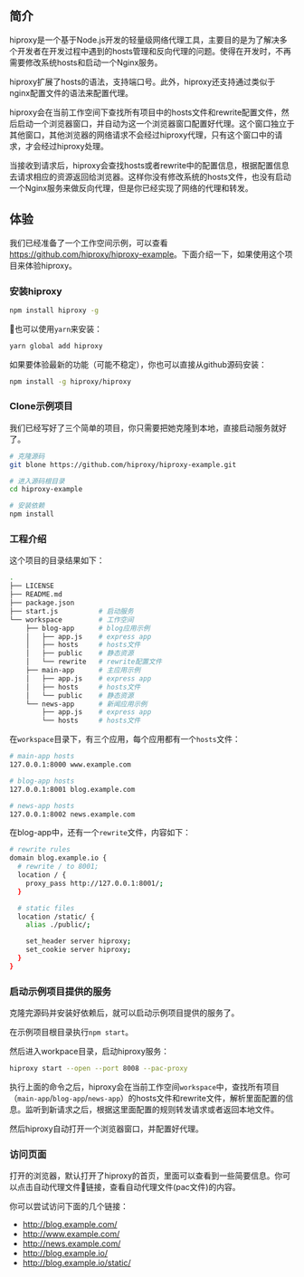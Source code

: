 ## 简介

hiproxy是一个基于Node.js开发的轻量级网络代理工具，主要目的是为了解决多个开发者在开发过程中遇到的hosts管理和反向代理的问题。使得在开发时，不再需要修改系统hosts和启动一个Nginx服务。

hiproxy扩展了hosts的语法，支持端口号。此外，hiproxy还支持通过类似于nginx配置文件的语法来配置代理。

hiproxy会在当前工作空间下查找所有项目中的hosts文件和rewrite配置文件，然后启动一个浏览器窗口，并自动为这一个浏览器窗口配置好代理。这个窗口独立于其他窗口，其他浏览器的网络请求不会经过hiproxy代理，只有这个窗口中的请求，才会经过hiproxy处理。

当接收到请求后，hiproxy会查找hosts或者rewrite中的配置信息，根据配置信息去请求相应的资源返回给浏览器。这样你没有修改系统的hosts文件，也没有启动一个Nginx服务来做反向代理，但是你已经实现了网络的代理和转发。

## 体验

我们已经准备了一个工作空间示例，可以查看<https://github.com/hiproxy/hiproxy-example>。下面介绍一下，如果使用这个项目来体验hiproxy。

### 安装hiproxy

```bash
npm install hiproxy -g
```

也可以使用`yarn`来安装：

```bash
yarn global add hiproxy
```

如果要体验最新的功能（可能不稳定），你也可以直接从github源码安装：
```bash
npm install -g hiproxy/hiproxy
```

### Clone示例项目

我们已经写好了三个简单的项目，你只需要把她克隆到本地，直接启动服务就好了。

```bash
# 克隆源码
git blone https://github.com/hiproxy/hiproxy-example.git

# 进入源码根目录
cd hiproxy-example

# 安装依赖
npm install
```

### 工程介绍

这个项目的目录结果如下：

```bash
.
├── LICENSE
├── README.md
├── package.json
├── start.js          # 启动服务
└── workspace         # 工作空间
    ├── blog-app      # blog应用示例
    │   ├── app.js    # express app
    │   ├── hosts     # hosts文件
    │   ├── public    # 静态资源
    │   └── rewrite   # rewrite配置文件
    ├── main-app      # 主应用示例
    │   ├── app.js    # express app
    │   ├── hosts     # hosts文件
    │   └── public    # 静态资源
    └── news-app      # 新闻应用示例
        ├── app.js    # express app
        └── hosts     # hosts文件
```

在`workspace`目录下，有三个应用，每个应用都有一个`hosts`文件：

```bash
# main-app hosts
127.0.0.1:8000 www.example.com
```

```bash
# blog-app hosts
127.0.0.1:8001 blog.example.com
```

```bash
# news-app hosts
127.0.0.1:8002 news.example.com
```

在blog-app中，还有一个`rewrite`文件，内容如下：

```bash
# rewrite rules
domain blog.example.io {
  # rewrite / to 8001;
  location / {
    proxy_pass http://127.0.0.1:8001/;
  }

  # static files
  location /static/ {
    alias ./public/;

    set_header server hiproxy;
    set_cookie server hiproxy;
  }
}
```

### 启动示例项目提供的服务

克隆完源码并安装好依赖后，就可以启动示例项目提供的服务了。

在示例项目根目录执行`npm start`。

然后进入workpace目录，启动hiproxy服务：

```bash
hiproxy start --open --port 8008 --pac-proxy
```

执行上面的命令之后，hiproxy会在当前工作空间`workspace`中，查找所有项目（`main-app`/`blog-app`/`news-app`）的hosts文件和rewrite文件，解析里面配置的信息。监听到新请求之后，根据这里面配置的规则转发请求或者返回本地文件。

然后hiproxy自动打开一个浏览器窗口，并配置好代理。

### 访问页面

打开的浏览器，默认打开了hiproxy的首页，里面可以查看到一些简要信息。你可以点击自动代理文件链接，查看自动代理文件(pac文件)的内容。

你可以尝试访问下面的几个链接：

* <http://blog.example.com/>
* <http://www.example.com/>
* <http://news.example.com/>
* <http://blog.example.io/>
* <http://blog.example.io/static/>

